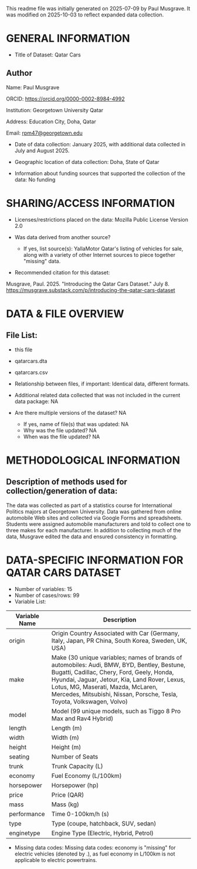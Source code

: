 This readme file was initially generated on 2025-07-09 by Paul Musgrave. It was modified on 2025-10-03 to reflect expanded data collection.

# GENERAL INFORMATION

* Title of Dataset: Qatar Cars
## Author
Name: Paul Musgrave

ORCID: https://orcid.org/0000-0002-8984-4992

Institution: Georgetown University Qatar

Address: Education City, Doha, Qatar

Email: rpm47@georgetown.edu

* Date of data collection: January 2025, with additional data collected in July and August 2025.

* Geographic location of data collection: Doha, State of Qatar

* Information about funding sources that supported the collection of the data: No funding 


# SHARING/ACCESS INFORMATION

* Licenses/restrictions placed on the data: Mozilla Public License Version 2.0

* Was data derived from another source?
	* If yes, list source(s): YallaMotor Qatar's listing of vehicles for sale, along with a variety of other Internet sources to piece together "missing" data.

* Recommended citation for this dataset: 

Musgrave, Paul. 2025. "Introducing the Qatar Cars Dataset." July 8. https://musgrave.substack.com/p/introducing-the-qatar-cars-dataset


# DATA & FILE OVERVIEW

## File List: 

* this file
* qatarcars.dta
* qatarcars.csv

* Relationship between files, if important: Identical data, different formats.
* Additional related data collected that was not included in the current data package: NA
* Are there multiple versions of the dataset? NA
	* If yes, name of file(s) that was updated: NA
	* Why was the file updated? NA
	* When was the file updated? NA


# METHODOLOGICAL INFORMATION

## Description of methods used for collection/generation of data: 

The data was collected as part of a statistics course for International Politics majors at Georgetown University. Data was gathered from online automobile Web sites and collected via Google Forms and spreadsheets. Students were assigned automobile manufacturers and told to collect one to three makes for each manufacturer. In addition to collecting much of the data, Musgrave edited the data and ensured consistency in formatting.


# DATA-SPECIFIC INFORMATION FOR QATAR CARS DATASET

* Number of variables: 15
* Number of cases/rows: 99
* Variable List: 

| Variable Name | Description |
| ------------- | ----------- |
| origin        | Origin Country Associated with Car (Germany, Italy, Japan, PR China, South Korea, Sweden, UK, USA) |
| make          | Make (30 unique variables; names of brands of automobiles: Audi, BMW, BYD, Bentley, Bestune, Bugatti, Cadillac, Chery, Ford, Geely, Honda, Hyundai, Jaguar, Jetour, Kia, Land Rover, Lexus, Lotus, MG, Maserati, Mazda, McLaren, Mercedes, Mitsubishi, Nissan, Porsche, Tesla, Toyota, Volkswagen, Volvo) |
| model         | Model (99 unique models, such as Tiggo 8 Pro Max and Rav4 Hybrid) |
| length        | Length (m) |
| width         | Width (m) |
| height        | Height (m) |
| seating       | Number of Seats |
| trunk         | Trunk Capacity (L) |
| economy       | Fuel Economy (L/100km) |
| horsepower    | Horsepower (hp) |
| price         | Price (QAR) |
| mass          | Mass (kg) |
| performance   | Time 0-100km/h (s) |
| type          | Type (coupe, hatchback, SUV, sedan) |
| enginetype    | Engine Type (Electric, Hybrid, Petrol) |

* Missing data codes: Missing data codes: economy is "missing" for electric vehicles (denoted by .), as fuel economy in L/100km is not applicable to electric powertrains.
